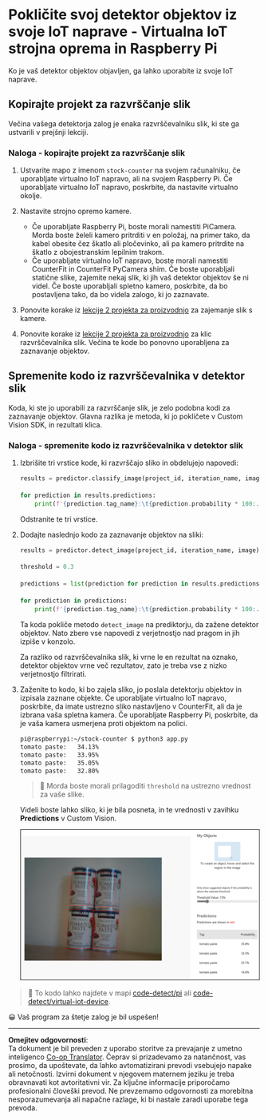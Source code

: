 <!--
CO_OP_TRANSLATOR_METADATA:
{
  "original_hash": "a3fdfec1d1e2cb645ea11c2930b51299",
  "translation_date": "2025-08-28T14:32:16+00:00",
  "source_file": "5-retail/lessons/2-check-stock-device/single-board-computer-object-detector.md",
  "language_code": "sl"
}
-->
# Pokličite svoj detektor objektov iz svoje IoT naprave - Virtualna IoT strojna oprema in Raspberry Pi

Ko je vaš detektor objektov objavljen, ga lahko uporabite iz svoje IoT naprave.

## Kopirajte projekt za razvrščanje slik

Večina vašega detektorja zalog je enaka razvrščevalniku slik, ki ste ga ustvarili v prejšnji lekciji.

### Naloga - kopirajte projekt za razvrščanje slik

1. Ustvarite mapo z imenom `stock-counter` na svojem računalniku, če uporabljate virtualno IoT napravo, ali na svojem Raspberry Pi. Če uporabljate virtualno IoT napravo, poskrbite, da nastavite virtualno okolje.

1. Nastavite strojno opremo kamere.

    * Če uporabljate Raspberry Pi, boste morali namestiti PiCamera. Morda boste želeli kamero pritrditi v en položaj, na primer tako, da kabel obesite čez škatlo ali pločevinko, ali pa kamero pritrdite na škatlo z obojestranskim lepilnim trakom.
    * Če uporabljate virtualno IoT napravo, boste morali namestiti CounterFit in CounterFit PyCamera shim. Če boste uporabljali statične slike, zajemite nekaj slik, ki jih vaš detektor objektov še ni videl. Če boste uporabljali spletno kamero, poskrbite, da bo postavljena tako, da bo videla zalogo, ki jo zaznavate.

1. Ponovite korake iz [lekcije 2 projekta za proizvodnjo](../../../4-manufacturing/lessons/2-check-fruit-from-device/README.md#task---capture-an-image-using-an-iot-device) za zajemanje slik s kamere.

1. Ponovite korake iz [lekcije 2 projekta za proizvodnjo](../../../4-manufacturing/lessons/2-check-fruit-from-device/README.md#task---classify-images-from-your-iot-device) za klic razvrščevalnika slik. Večina te kode bo ponovno uporabljena za zaznavanje objektov.

## Spremenite kodo iz razvrščevalnika v detektor slik

Koda, ki ste jo uporabili za razvrščanje slik, je zelo podobna kodi za zaznavanje objektov. Glavna razlika je metoda, ki jo pokličete v Custom Vision SDK, in rezultati klica.

### Naloga - spremenite kodo iz razvrščevalnika v detektor slik

1. Izbrišite tri vrstice kode, ki razvrščajo sliko in obdelujejo napovedi:

    ```python
    results = predictor.classify_image(project_id, iteration_name, image)
    
    for prediction in results.predictions:
        print(f'{prediction.tag_name}:\t{prediction.probability * 100:.2f}%')
    ```

    Odstranite te tri vrstice.

1. Dodajte naslednjo kodo za zaznavanje objektov na sliki:

    ```python
    results = predictor.detect_image(project_id, iteration_name, image)

    threshold = 0.3
    
    predictions = list(prediction for prediction in results.predictions if prediction.probability > threshold)
    
    for prediction in predictions:
        print(f'{prediction.tag_name}:\t{prediction.probability * 100:.2f}%')
    ```

    Ta koda pokliče metodo `detect_image` na prediktorju, da zažene detektor objektov. Nato zbere vse napovedi z verjetnostjo nad pragom in jih izpiše v konzolo.

    Za razliko od razvrščevalnika slik, ki vrne le en rezultat na oznako, detektor objektov vrne več rezultatov, zato je treba vse z nizko verjetnostjo filtrirati.

1. Zaženite to kodo, ki bo zajela sliko, jo poslala detektorju objektov in izpisala zaznane objekte. Če uporabljate virtualno IoT napravo, poskrbite, da imate ustrezno sliko nastavljeno v CounterFit, ali da je izbrana vaša spletna kamera. Če uporabljate Raspberry Pi, poskrbite, da je vaša kamera usmerjena proti objektom na polici.

    ```output
    pi@raspberrypi:~/stock-counter $ python3 app.py 
    tomato paste:   34.13%
    tomato paste:   33.95%
    tomato paste:   35.05%
    tomato paste:   32.80%
    ```

    > 💁 Morda boste morali prilagoditi `threshold` na ustrezno vrednost za vaše slike.

    Videli boste lahko sliko, ki je bila posneta, in te vrednosti v zavihku **Predictions** v Custom Vision.

    ![4 pločevinke paradižnikove paste na polici z napovedmi za 4 zaznave: 35,8 %, 33,5 %, 25,7 % in 16,6 %](../../../../../translated_images/custom-vision-stock-prediction.942266ab1bcca3410ecdf23643b9f5f570cfab2345235074e24c51f285777613.sl.png)

> 💁 To kodo lahko najdete v mapi [code-detect/pi](../../../../../5-retail/lessons/2-check-stock-device/code-detect/pi) ali [code-detect/virtual-iot-device](../../../../../5-retail/lessons/2-check-stock-device/code-detect/virtual-iot-device).

😀 Vaš program za štetje zalog je bil uspešen!

---

**Omejitev odgovornosti**:  
Ta dokument je bil preveden z uporabo storitve za prevajanje z umetno inteligenco [Co-op Translator](https://github.com/Azure/co-op-translator). Čeprav si prizadevamo za natančnost, vas prosimo, da upoštevate, da lahko avtomatizirani prevodi vsebujejo napake ali netočnosti. Izvirni dokument v njegovem maternem jeziku je treba obravnavati kot avtoritativni vir. Za ključne informacije priporočamo profesionalni človeški prevod. Ne prevzemamo odgovornosti za morebitna nesporazumevanja ali napačne razlage, ki bi nastale zaradi uporabe tega prevoda.